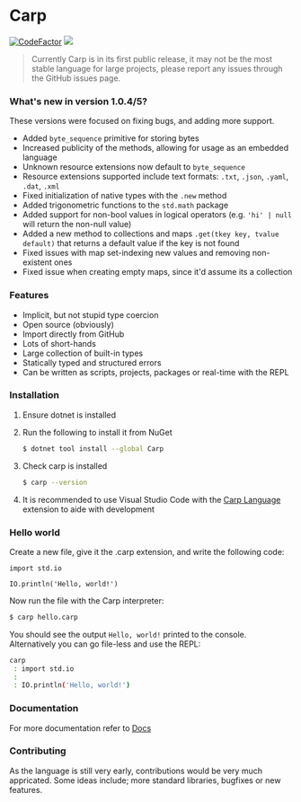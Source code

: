 # Carp
[![CodeFactor](https://www.codefactor.io/repository/github/melodi17/carp/badge/master)](https://www.codefactor.io/repository/github/melodi17/carp/overview/master)
[![](https://github.com/Melodi17/Carp/actions/workflows/dotnet.yml/badge.svg)](https://github.com/Melodi17/Carp/actions/workflows/dotnet.yml)

> Currently Carp is in its first public release, it may not be the most stable language for large projects, please report any issues through the GitHub issues page.

### What's new in version 1.0.4/5?
These versions were focused on fixing bugs, and adding more support.
- Added `byte_sequence` primitive for storing bytes
- Increased publicity of the methods, allowing for usage as an embedded language
- Unknown resource extensions now default to `byte_sequence`
- Resource extensions supported include text formats: `.txt`, `.json`, `.yaml`, `.dat`, `.xml`
- Fixed initialization of native types with the `.new` method
- Added trigonometric functions to the `std.math` package
- Added support for non-bool values in logical operators (e.g. `'hi' | null` will return the non-null value)
- Added a new method to collections and maps `.get(tkey key, tvalue default)` that returns a default value if the key is not found
- Fixed issues with map set-indexing new values and removing non-existent ones
- Fixed issue when creating empty maps, since it'd assume its a collection

### Features

- Implicit, but not stupid type coercion
- Open source (obviously)
- Import directly from GitHub
- Lots of short-hands
- Large collection of built-in types
- Statically typed and structured errors
- Can be written as scripts, projects, packages or real-time with the REPL



### Installation

1. Ensure dotnet is installed

2. Run the following to install it from NuGet

   ```bash
   $ dotnet tool install --global Carp
   ```

3. Check carp is installed

   ```bash
   $ carp --version
   ```

4. It is recommended to use Visual Studio Code with the [Carp Language](https://marketplace.visualstudio.com/items?itemName=MelodiDey17.carp) extension to aide with development



### Hello world

Create a new file, give it the .carp extension, and write the following code:

```carp
import std.io

IO.println('Hello, world!')
```

Now run the file with the Carp interpreter:

```sh
$ carp hello.carp
````

You should see the output `Hello, world!` printed to the console.
Alternatively you can go file-less and use the REPL:

```sh
carp
 : import std.io
 :
 : IO.println('Hello, world!')
````

### Documentation
For more documentation refer to [Docs](https://github.com/Melodi17/Carp/blob/master/DOCS.md)

### Contributing
As the language is still very early, contributions would be very much appricated. Some ideas include; more standard libraries, bugfixes or new features.
